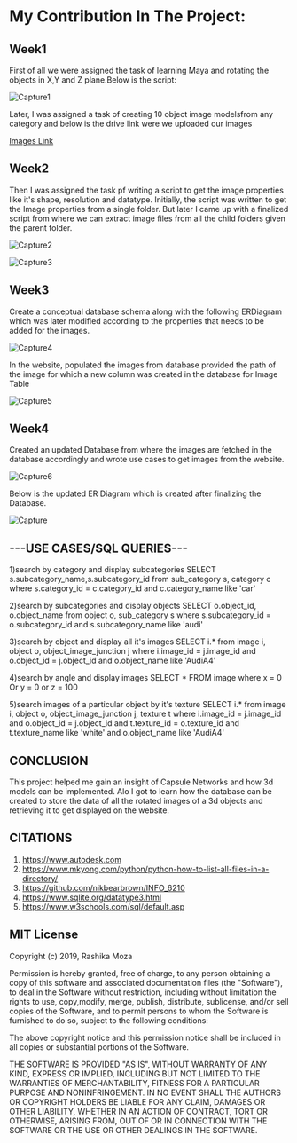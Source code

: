 

<h1>
My Contribution In The Project:</h1>

<h2>Week1</h2>

First of all we were assigned the task of learning Maya and rotating the objects in X,Y and Z plane.Below is the script:

![Capture1](https://user-images.githubusercontent.com/46699516/56782994-8f28c280-67b7-11e9-932a-ba486e551700.PNG)

Later, I was assigned a task of creating 10 object image modelsfrom any category and below is the drive link were we uploaded our images

[Images Link](https://drive.google.com/drive/u/1/folders/14ZRx8ZiaEuuI4XEryy5VFYAyfTHbD8zk)

<h2>Week2</h2>

Then I was assigned the task pf writing a script to get the image properties like it's shape, resolution and datatype.
Initially, the script was written to get the Image properties from a single folder. But later I came up with a finalized script from where we can extract image files from all the child folders given the parent folder.
 
![Capture2](https://user-images.githubusercontent.com/46699516/56783148-3148aa80-67b8-11e9-83ce-5a65340d7c55.PNG)
 
![Capture3](https://user-images.githubusercontent.com/46699516/56783177-59d0a480-67b8-11e9-83af-9bfcb8943c19.PNG)

<h2>Week3</h2>

Create a conceptual database schema along with the following ERDiagram which was later modified according to the properties that needs to be added for the images.

![Capture4](https://user-images.githubusercontent.com/46699516/56783198-75d44600-67b8-11e9-9029-bef264c26634.PNG)
 
In the website, populated the images from database provided the path of the image for which a new column was created in the database for Image Table
 
![Capture5](https://user-images.githubusercontent.com/46699516/56783214-8e446080-67b8-11e9-8e39-c1c1a8d8c52b.PNG)


<h2>Week4</h2>

Created an updated Database from where the images are fetched in the database accordingly and wrote use cases to get images from the website.

![Capture6](https://user-images.githubusercontent.com/46699516/56783232-b207a680-67b8-11e9-80d2-2102886e3914.PNG)

Below is the updated ER Diagram which is created after finalizing the Database.

![Capture](https://user-images.githubusercontent.com/46699516/56840249-889c5880-6854-11e9-8e2d-ae1a3c48cfba.PNG)




<h2>
---USE CASES/SQL QUERIES---
</h2> 

1)search by category and display subcategories
SELECT s.subcategory_name,s.subcategory_id from sub_category s, category c where s.category_id = c.category_id and c.category_name like 'car'

2)search by subcategories and display objects
SELECT o.object_id, o.object_name from object o, sub_category s where s.subcategory_id = o.subcategory_id and s.subcategory_name like 'audi'

3)search by object and display all it's images
SELECT i.* from image i, object o, object_image_junction j where i.image_id = j.image_id and o.object_id = j.object_id and o.object_name like 'AudiA4'

4)search by angle and display images
SELECT * FROM image where x = 0 Or y = 0 or z = 100

5)search images of a particular object by it's texture
SELECT i.* from image i, object o, object_image_junction j, texture t where i.image_id = j.image_id and o.object_id = j.object_id and t.texture_id = o.texture_id and t.texture_name like 'white' and o.object_name like 'AudiA4'


<h2>
CONCLUSION
</h2>
This project helped me gain an insight of Capsule Networks and how 3d models can be implemented. Alo I got to learn how the database can be created to store the data of all the rotated images of a 3d objects and retrieving it to get displayed on the website.

<h2>
CITATIONS
 </h2>

1) https://www.autodesk.com
2) https://www.mkyong.com/python/python-how-to-list-all-files-in-a-directory/
3)	https://github.com/nikbearbrown/INFO_6210
4)	https://www.sqlite.org/datatype3.html
5)	https://www.w3schools.com/sql/default.asp

<h2>
MIT License
 </h2>

Copyright (c) 2019, Rashika Moza

Permission is hereby granted, free of charge, to any person obtaining a copy of this software and associated documentation files (the "Software"), to deal in the Software without restriction, including without limitation the rights to use, copy,modify, merge, publish, distribute, sublicense, and/or sell copies of the Software, and to permit persons to whom the Software is furnished to do so, subject to the following conditions:

The above copyright notice and this permission notice shall be included in all copies or substantial portions of the Software.

THE SOFTWARE IS PROVIDED "AS IS", WITHOUT WARRANTY OF ANY KIND, EXPRESS OR IMPLIED, INCLUDING BUT NOT LIMITED TO THE WARRANTIES OF MERCHANTABILITY, FITNESS FOR A PARTICULAR PURPOSE AND NONINFRINGEMENT. IN NO EVENT SHALL THE AUTHORS OR COPYRIGHT HOLDERS BE LIABLE FOR ANY CLAIM, DAMAGES OR OTHER LIABILITY, WHETHER IN AN ACTION OF CONTRACT, TORT OR OTHERWISE, ARISING FROM, OUT OF OR IN CONNECTION WITH THE SOFTWARE OR THE USE OR OTHER DEALINGS IN THE SOFTWARE.

